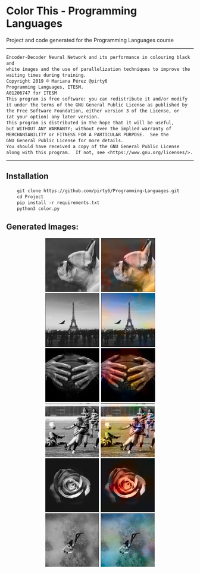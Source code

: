 # Color This - Programming Languages
Project and code generated for the Programming Languages course

-----
    
    Encoder-Decoder Neural Network and its performance in colouring black and 
    white images and the use of parallelization techniques to improve the 
    waiting times during training.
    Copyright 2019 © Mariana Pérez @pirty6
    Programming Languages, ITESM.
    A01206747 for ITESM
    This program is free software: you can redistribute it and/or modify
    it under the terms of the GNU General Public License as published by
    the Free Software Foundation, either version 3 of the License, or
    (at your option) any later version.
    This program is distributed in the hope that it will be useful,
    but WITHOUT ANY WARRANTY; without even the implied warranty of
    MERCHANTABILITY or FITNESS FOR A PARTICULAR PURPOSE.  See the
    GNU General Public License for more details.
    You should have received a copy of the GNU General Public License
    along with this program.  If not, see <https://www.gnu.org/licenses/>.
    

-----

## Installation 

```
    git clone https://github.com/pirty6/Programming-Languages.git
    cd Project
    pip install -r requirements.txt
    python3 color.py
```

## Generated Images:

<p align="center">
    <img src="https://github.com/pirty6/Programming-Languages/blob/master/Project/results1.png">
    <img src="https://github.com/pirty6/Programming-Languages/blob/master/Project/results2.png">
</p>
